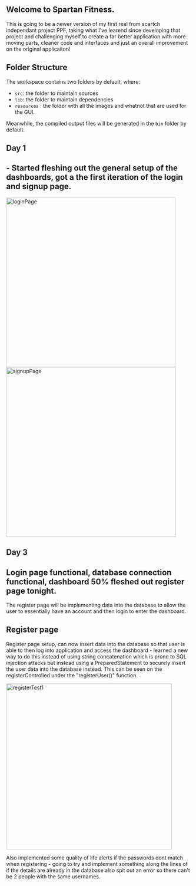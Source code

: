 ## Welcome to Spartan Fitness.

This is going to be a newer version of my first real from scartch independant project PPF, taking what I've learend since developing that project and challenging myself to create a far better application with more moving parts, cleaner code and interfaces and just an overall improvement on the original applicaiton!

## Folder Structure

The workspace contains two folders by default, where:

- `src`: the folder to maintain sources
- `lib`: the folder to maintain dependencies
- `resources` : the folder with all the images and whatnot that are used for the GUI.

Meanwhile, the compiled output files will be generated in the `bin` folder by default.

## Day 1 

## - Started fleshing out the general setup of the dashboards, got a the first iteration of the login and signup page. 


<img width="460" alt="loginPage" src="https://github.com/JahvinCrabtree/GymSystem/assets/108539156/5d5c24f2-2127-4629-9eee-81d7886e5ed9">

<img width="461" alt="signupPage" src="https://github.com/JahvinCrabtree/GymSystem/assets/108539156/e667304d-8ab4-4a49-abfb-c1696355caf9">


## Day 3

## Login page functional, database connection functional, dashboard 50% fleshed out register page tonight.

The register page will be implementing data into the database to allow the user to essentially have an account and then login to enter the dashboard.

## Register page

Register page setup, can now insert data into the database so that user is able to then log into application and access the dashboard - learned a new way to do this instead of using string concatenation which is prone to SQL injection attacks but instead using a PreparedStatement to securely insert the user data into the database instead. This can be seen on the registerControlled under the "registerUser()" function.

<img width="450" alt="registerTest1" src="https://github.com/JahvinCrabtree/GymSystem/assets/108539156/c5f08adf-6695-4009-981d-2ea6cb331f51">

Also implemented some quality of life alerts if the passwords dont match when registering - going to try and implement something along the lines of if the details are already in the database also spit out an error so there can't be 2 people with the same usernames. 

